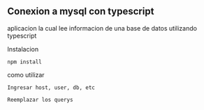 ## Conexion a mysql con typescript

aplicacion la cual lee informacion de una base de datos utilizando typescript 

Instalacion 

```
npm install
```

como utilizar  

```
Ingresar host, user, db, etc 
```
```
Reemplazar los querys 
```
